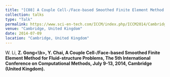 ```yaml
---
title: "[C08] A Couple Cell-/Face-based Smoothed Finite Element Method for Fluid-structure Problems"
collection: talks
type: "Talk"
permalink: https://www.sci-en-tech.com/ICCM/index.php/ICCM2014/Cambridge/schedConf/overview
venue: "Cambridge, United Kingdom"
date: 2014-07-09
location: "Cambridge, United Kingdom"
---
```


W. Li, <b>Z. Gong<\b>, Y. Chai, A Couple Cell-/Face-based Smoothed Finite Element Method for Fluid-structure Problems, The 5th International Conference on Computational Methods, July 9-13, 2014, Cambridge (United Kingdom).
